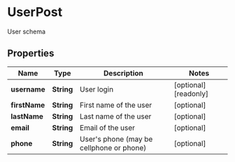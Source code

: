 

# UserPost

User schema

## Properties

| Name | Type | Description | Notes |
|------------ | ------------- | ------------- | -------------|
|**username** | **String** | User login |  [optional] [readonly] |
|**firstName** | **String** | First name of the user |  [optional] |
|**lastName** | **String** | Last name of the user |  [optional] |
|**email** | **String** | Email of the user |  [optional] |
|**phone** | **String** | User&#39;s phone (may be cellphone or phone) |  [optional] |



